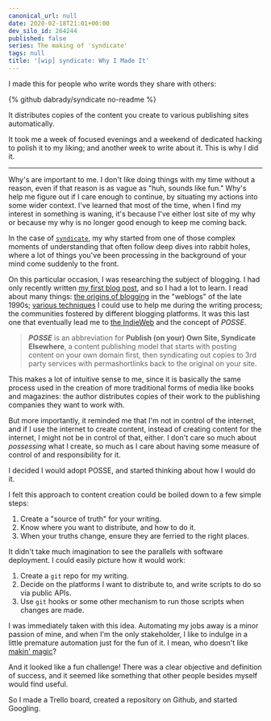 ```yaml
---
canonical_url: null
date: 2020-02-18T21:01+00:00
dev_silo_id: 264244
published: false
series: The making of 'syndicate'
tags: null
title: '[wip] syndicate: Why I Made It'
---
```


I made this for people who write words they share with others:

{% github dabrady/syndicate no-readme %}

It distributes copies of the content you create to various publishing sites automatically.

It took me a week of focused evenings and a weekend of dedicated hacking to polish it to my liking; and another week to write about it. This is why I did it.

---

Why's are important to me. I don't like doing things with my time without a reason, even if that reason is as vague as "huh, sounds like fun." Why's help me figure out if I care enough to continue, by situating my actions into some wider context. I've learned that most of the time, when I find my interest in something is waning, it's because I've either lost site of my why or because my why is no longer good enough to keep me coming back.

In the case of [`syndicate`](https://github.com/dabrady/syndicate), my why started from one of those complex moments of understanding that often follow deep dives into rabbit holes, where a lot of things you've been processing in the background of your mind come suddenly to the front.

On this particular occasion, I was researching the subject of blogging. I had only recently written [my first blog post](https://dev.to/daniel13rady/declaring-variables-in-javascript-31ch), and so I had a lot to learn. I read about many things: [the origins of blogging](http://www.rebeccablood.net/essays/weblog_history.html) in the "weblogs" of the late 1990s; [various techniques](https://dev.to/amrutaranade/how-to-write-a-blog-post-the-four-drafts-method-1k7b) I could use to help me during the writing process; the communities fostered by different blogging platforms. It was this last one that eventually lead me to [the IndieWeb](https://indieweb.org/POSSE) and the concept of _POSSE_.

> **_POSSE_** is an abbreviation for **Publish (on your) Own Site, Syndicate Elsewhere**, a content publishing model that starts with posting content on your own domain first, then syndicating out copies to 3rd party services with permashortlinks back to the original on your site.

This makes a lot of intuitive sense to me, since it is basically the same process used in the creation of more traditional forms of media like books and magazines: the author distributes copies of their work to the publishing companies they want to work with.

But more importantly, it reminded me that I'm not in control of the internet, and if I use the internet to create content, instead of creating content for the internet, I might not be in control of that, either. I don't care so much about _possessing_ what I create, so much as I care about having some measure of control of and responsibility for it.

I decided I would adopt POSSE, and started thinking about how I would do it.

I felt this approach to content creation could be boiled down to a few simple steps:

1. Create a "source of truth" for your writing.
2. Know where you want to distribute, and how to do it.
3. When your truths change, ensure they are ferried to the right places.

It didn't take much imagination to see the parallels with software deployment. I could easily picture how it would work:

1. Create a `git` repo for my writing.
2. Decide on the platforms I want to distribute to, and write scripts to do so via public APIs.
3. Use `git` hooks or some other mechanism to run those scripts when changes are made.

I was immediately taken with this idea. Automating my jobs away is a minor passion of mine, and when I'm the only stakeholder, I like to indulge in a little premature automation just for the fun of it. I mean, who doesn't like [makin' magic](https://sims.fandom.com/wiki/The_Sims:_Makin%27_Magic)?

And it looked like a fun challenge! There was a clear objective and definition of success, and it seemed like something that other people besides myself would find useful.

So I made a Trello board, created a repository on Github, and started Googling.